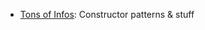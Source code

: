 * [Tons of Infos]: Constructor patterns & stuff


[Tons of Infos]: https://github.com/shichuan/javascript-patterns
